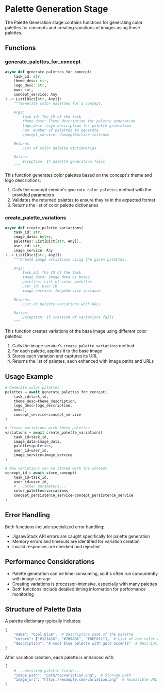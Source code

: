 # Palette Generation Stage

The Palette Generation stage contains functions for generating color palettes for concepts and creating variations of images using those palettes.

## Functions

### generate_palettes_for_concept

```python
async def generate_palettes_for_concept(
    task_id: str,
    theme_desc: str,
    logo_desc: str,
    num: int,
    concept_service: Any
) -> List[Dict[str, Any]]:
    """Generate color palettes for a concept.

    Args:
        task_id: The ID of the task
        theme_desc: Theme description for palette generation
        logo_desc: Logo description for palette generation
        num: Number of palettes to generate
        concept_service: ConceptService instance

    Returns:
        List of color palette dictionaries

    Raises:
        Exception: If palette generation fails
    """
```

This function generates color palettes based on the concept's theme and logo descriptions:

1. Calls the concept service's `generate_color_palettes` method with the provided parameters
2. Validates the returned palettes to ensure they're in the expected format
3. Returns the list of color palette dictionaries

### create_palette_variations

```python
async def create_palette_variations(
    task_id: str,
    image_data: bytes,
    palettes: List[Dict[str, Any]],
    user_id: str,
    image_service: Any
) -> List[Dict[str, Any]]:
    """Create image variations using the given palettes.

    Args:
        task_id: The ID of the task
        image_data: Image data as bytes
        palettes: List of color palettes
        user_id: User ID
        image_service: ImageService instance

    Returns:
        List of palette variations with URLs

    Raises:
        Exception: If creation of variations fails
    """
```

This function creates variations of the base image using different color palettes:

1. Calls the image service's `create_palette_variations` method
2. For each palette, applies it to the base image
3. Stores each variation and captures its URL
4. Returns the list of palettes, each enhanced with image paths and URLs

## Usage Example

```python
# Generate color palettes
palettes = await generate_palettes_for_concept(
    task_id=task_id,
    theme_desc=theme_description,
    logo_desc=logo_description,
    num=7,
    concept_service=concept_service
)

# Create variations with these palettes
variations = await create_palette_variations(
    task_id=task_id,
    image_data=image_data,
    palettes=palettes,
    user_id=user_id,
    image_service=image_service
)

# Now variations can be stored with the concept
concept_id = await store_concept(
    task_id=task_id,
    user_id=user_id,
    # ...other parameters...
    color_palettes=variations,
    concept_persistence_service=concept_persistence_service
)
```

## Error Handling

Both functions include specialized error handling:

- JigsawStack API errors are caught specifically for palette generation
- Memory errors and timeouts are identified for variation creation
- Invalid responses are checked and rejected

## Performance Considerations

- Palette generation can be time-consuming, so it's often run concurrently with image storage
- Creating variations is processor-intensive, especially with many palettes
- Both functions include detailed timing information for performance monitoring

## Structure of Palette Data

A palette dictionary typically includes:

```python
{
    "name": "Cool Blue",  # Descriptive name of the palette
    "colors": ["#123456", "#789ABC", "#DEF012"],  # List of hex color codes
    "description": "A cool blue palette with gold accents"  # Description of the palette
}
```

After variation creation, each palette is enhanced with:

```python
{
    # ...existing palette fields...
    "image_path": "path/to/variation.png",  # Storage path
    "image_url": "https://example.com/variation.png"  # Accessible URL
}
```
